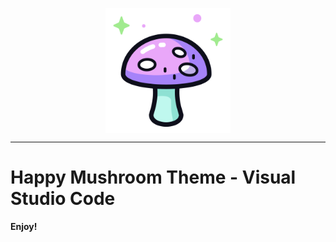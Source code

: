 <p align="center" width="200">
   <img align="center" width="200" src="https://raw.githubusercontent.com/BraianVaylet/happy-mushroom-theme/main/assets/mushroom.png" />
</p>

---

# Happy Mushroom Theme - Visual Studio Code

**Enjoy!**
